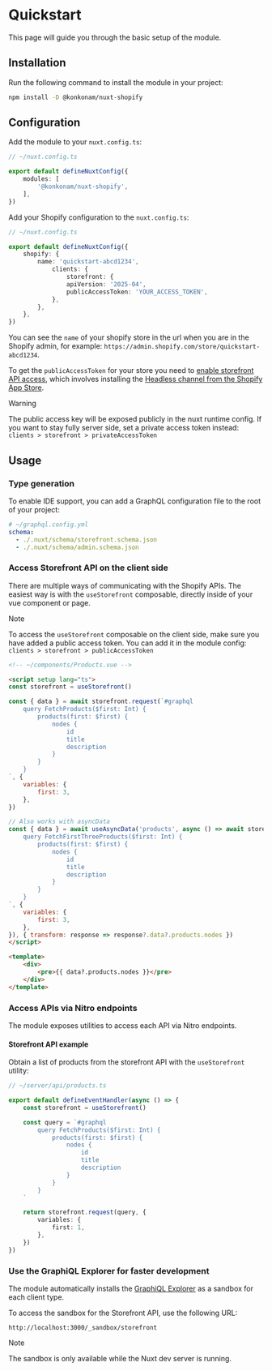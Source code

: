 # Quickstart

This page will guide you through the basic setup of the module.

## Installation

Run the following command to install the module in your project:

```bash
npm install -D @konkonam/nuxt-shopify
```

## Configuration

Add the module to your `nuxt.config.ts`:

```ts
// ~/nuxt.config.ts

export default defineNuxtConfig({
    modules: [
        '@konkonam/nuxt-shopify',
    ],
})
```

Add your Shopify configuration to the `nuxt.config.ts`:

```ts
// ~/nuxt.config.ts

export default defineNuxtConfig({
    shopify: {
        name: 'quickstart-abcd1234',
            clients: {
                storefront: {
                apiVersion: '2025-04',
                publicAccessToken: 'YOUR_ACCESS_TOKEN',
            },
        },
    },
})
```

You can see the `name` of your shopify store in the url when you are in the Shopify admin, for example: `https://admin.shopify.com/store/quickstart-abcd1234`.

To get the `publicAccessToken` for your store you need to [enable storefront API access](https://shopify.dev/docs/storefronts/headless/building-with-the-storefront-api/getting-started#step-1-enable-storefront-api-access), which involves installing the [Headless channel from the Shopify App Store](https://apps.shopify.com/headless).

> [!WARNING]
> The public access key will be exposed publicly in the nuxt runtime config.
> If you want to stay fully server side, set a private access token instead: `clients > storefront > privateAccessToken`

## Usage

### Type generation
    
To enable IDE support, you can add a GraphQL configuration file to the root of your project:

```yaml
# ~/graphql.config.yml
schema:
  - ./.nuxt/schema/storefront.schema.json
  - ./.nuxt/schema/admin.schema.json
```

### Access Storefront API on the client side

There are multiple ways of communicating with the Shopify APIs.
The easiest way is with the `useStorefront` composable, directly inside of your vue component or page.

> [!NOTE]
> To access the `useStorefront` composable on the client side, make sure you have added a public access token.
> You can add it in the module config: `clients > storefront > publicAccessToken`

```html
<!-- ~/components/Products.vue -->

<script setup lang="ts">
const storefront = useStorefront()

const { data } = await storefront.request(`#graphql
    query FetchProducts($first: Int) {
        products(first: $first) {
            nodes {
                id
                title
                description
            }
        }
    }
`, {
    variables: {
        first: 3,
    },
})

// Also works with asyncData
const { data } = await useAsyncData('products', async () => await storefront.request(`#graphql
    query FetchFirstThreeProducts($first: Int) {
        products(first: $first) {
            nodes {
                id
                title
                description
            }
        }
    }
`, {
    variables: {
        first: 3,
    },
}), { transform: response => response?.data?.products.nodes })
</script>

<template>
    <div>
        <pre>{{ data?.products.nodes }}</pre>
    </div>
</template>
```

### Access APIs via Nitro endpoints

The module exposes utilities to access each API via Nitro endpoints.

#### Storefront API example

Obtain a list of products from the storefront API with the `useStorefront` utility:

```ts
// ~/server/api/products.ts

export default defineEventHandler(async () => {
    const storefront = useStorefront()

    const query = `#graphql
        query FetchProducts($first: Int) {
            products(first: $first) {
                nodes {
                    id
                    title
                    description
                }
            }
        }
    `

    return storefront.request(query, {
        variables: {
            first: 1,
        },
    })
})
```

### Use the GraphiQL Explorer for faster development

The module automatically installs the [GraphiQL Explorer](https://www.npmjs.com/package/@graphiql/plugin-explorer)
as a sandbox for each client type.

To access the sandbox for the Storefront API, use the following URL:

```
http://localhost:3000/_sandbox/storefront
```

> [!NOTE]
> The sandbox is only available while the Nuxt dev server is running.
